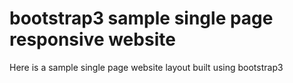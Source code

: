 # bootstrap3 sample single page responsive website
Here is a sample single page website layout built using bootstrap3
